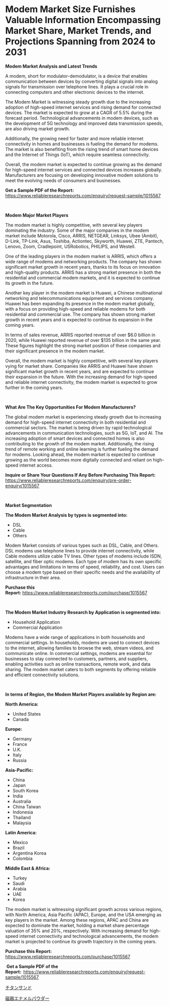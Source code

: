 <p><h1>Modem Market Size Furnishes Valuable Information Encompassing Market Share, Market Trends, and Projections Spanning from 2024 to 2031</h1></p><p><strong>Modem Market Analysis and Latest Trends</strong></p>
<p><p>A modem, short for modulator-demodulator, is a device that enables communication between devices by converting digital signals into analog signals for transmission over telephone lines. It plays a crucial role in connecting computers and other electronic devices to the internet.</p><p>The Modem Market is witnessing steady growth due to the increasing adoption of high-speed internet services and rising demand for connected devices. The market is expected to grow at a CAGR of 5.5% during the forecast period. Technological advancements in modem devices, such as the development of 5G technology and improved data transmission speeds, are also driving market growth.</p><p>Additionally, the growing need for faster and more reliable internet connectivity in homes and businesses is fueling the demand for modems. The market is also benefiting from the rising trend of smart home devices and the Internet of Things (IoT), which require seamless connectivity.</p><p>Overall, the modem market is expected to continue growing as the demand for high-speed internet services and connected devices increases globally. Manufacturers are focusing on developing innovative modem solutions to meet the evolving needs of consumers and businesses.</p></p>
<p><strong>Get a Sample PDF of the Report:&nbsp;</strong> <a href="https://www.reliableresearchreports.com/enquiry/request-sample/1015567">https://www.reliableresearchreports.com/enquiry/request-sample/1015567</a></p>
<p>&nbsp;</p>
<p><strong>Modem Major Market Players</strong></p>
<p><p>The modem market is highly competitive, with several key players dominating the industry. Some of the major companies in the modem market include Motorola, Cisco, ARRIS, NETGEAR, Linksys, Ubee (Ambit), D-Link, TP-Link, Asus, Toshiba, Actiontec, Skyworth, Huawei, ZTE, Pantech, Lenovo, Zoom, Cradlepoint, USRobotics, PHILIPS, and Westell.</p><p>One of the leading players in the modem market is ARRIS, which offers a wide range of modems and networking products. The company has shown significant market growth in recent years, thanks to its focus on innovation and high-quality products. ARRIS has a strong market presence in both the residential and commercial modem markets, and it is expected to continue its growth in the future.</p><p>Another key player in the modem market is Huawei, a Chinese multinational networking and telecommunications equipment and services company. Huawei has been expanding its presence in the modem market globally, with a focus on providing high-speed and reliable modems for both residential and commercial use. The company has shown strong market growth in recent years and is expected to continue its expansion in the coming years.</p><p>In terms of sales revenue, ARRIS reported revenue of over $6.0 billion in 2020, while Huawei reported revenue of over $135 billion in the same year. These figures highlight the strong market position of these companies and their significant presence in the modem market.</p><p>Overall, the modem market is highly competitive, with several key players vying for market share. Companies like ARRIS and Huawei have shown significant market growth in recent years, and are expected to continue their expansion in the future. With the increasing demand for high-speed and reliable internet connectivity, the modem market is expected to grow further in the coming years.</p></p>
<p>&nbsp;</p>
<p><strong>What Are The Key Opportunities For Modem Manufacturers?</strong></p>
<p><p>The global modem market is experiencing steady growth due to increasing demand for high-speed internet connectivity in both residential and commercial sectors. The market is being driven by rapid technological advancements in communication technologies, such as 5G, IoT, and AI. The increasing adoption of smart devices and connected homes is also contributing to the growth of the modem market. Additionally, the rising trend of remote working and online learning is further fueling the demand for modems. Looking ahead, the modem market is expected to continue growing as the world becomes more digitally connected and reliant on high-speed internet access.</p></p>
<p><strong>Inquire or Share Your Questions If Any Before Purchasing This Report:</strong> <a href="https://www.reliableresearchreports.com/enquiry/pre-order-enquiry/1015567">https://www.reliableresearchreports.com/enquiry/pre-order-enquiry/1015567</a></p>
<p>&nbsp;</p>
<p><strong>Market Segmentation</strong></p>
<p><strong>The Modem Market Analysis by types is segmented into:</strong></p>
<p><ul><li>DSL</li><li>Cable</li><li>Others</li></ul></p>
<p><p>Modem Market consists of various types such as DSL, Cable, and Others. DSL modems use telephone lines to provide internet connectivity, while Cable modems utilize cable TV lines. Other types of modems include ISDN, satellite, and fiber optic modems. Each type of modem has its own specific advantages and limitations in terms of speed, reliability, and cost. Users can choose a modem type based on their specific needs and the availability of infrastructure in their area.</p></p>
<p><strong>Purchase this Report:&nbsp;</strong><a href="https://www.reliableresearchreports.com/purchase/1015567">https://www.reliableresearchreports.com/purchase/1015567</a></p>
<p>&nbsp;</p>
<p><strong>The Modem Market Industry Research by Application is segmented into:</strong></p>
<p><ul><li>Household Application</li><li>Commercial Application</li></ul></p>
<p><p>Modems have a wide range of applications in both households and commercial settings. In households, modems are used to connect devices to the internet, allowing families to browse the web, stream videos, and communicate online. In commercial settings, modems are essential for businesses to stay connected to customers, partners, and suppliers, enabling activities such as online transactions, remote work, and data sharing. The modem market caters to both segments by offering reliable and efficient connectivity solutions.</p></p>
<p>&nbsp;</p>
<p><strong>In terms of Region, the Modem Market Players available by Region are:</strong></p>
<p>
    <p> <strong> North America: </strong>
        <ul>
            <li>United States</li>
            <li>Canada</li>
        </ul>
        </p> 
    <p> <strong> Europe: </strong>
        <ul>
            <li>Germany</li>
            <li>France</li>
            <li>U.K.</li>
            <li>Italy</li>
            <li>Russia</li>
        </ul>
        </p> 
    <p> <strong> Asia-Pacific: </strong>
        <ul>
            <li>China</li>
            <li>Japan</li>
            <li>South Korea</li>
            <li>India</li>
            <li>Australia</li>
            <li>China Taiwan</li>
            <li>Indonesia</li>
            <li>Thailand</li>
            <li>Malaysia</li>
        </ul>
        </p> 
    <p> <strong> Latin America: </strong>
        <ul>
            <li>Mexico</li>
            <li>Brazil</li>
            <li>Argentina Korea</li>
            <li>Colombia</li>
        </ul>
        </p> 
    <p> <strong> Middle East & Africa: </strong>
        <ul>
            <li>Turkey</li>
            <li>Saudi</li>
            <li>Arabia</li>
            <li>UAE</li>
            <li>Korea</li>
        </ul>
    </p>
    </p>
<p><p>The modem market is witnessing significant growth across various regions, with North America, Asia Pacific (APAC), Europe, and the USA emerging as key players in the market. Among these regions, APAC and China are expected to dominate the market, holding a market share percentage valuation of 35% and 20%, respectively. With increasing demand for high-speed internet connectivity and technological advancements, the modem market is projected to continue its growth trajectory in the coming years.</p></p>
<p><strong>Purchase this Report: </strong><a href="https://www.reliableresearchreports.com/purchase/1015567">https://www.reliableresearchreports.com/purchase/1015567</a></p>
<p>&nbsp;<strong>Get a Sample PDF of the Report:&nbsp;&nbsp;</strong><a href="https://www.reliableresearchreports.com/enquiry/request-sample/1015567">https://www.reliableresearchreports.com/enquiry/request-sample/1015567</a></p>
<p><strong></strong></p>
<p><p><a href="https://github.com/vlcostes/Market-Research-Report-List-1/blob/main/149816312408.md">チタンサンド</a></p><p><a href="https://github.com/EstaSprer20231/Market-Research-Report-List-1/blob/main/647638312409.md">磁器エナメルパウダー</a></p></p>